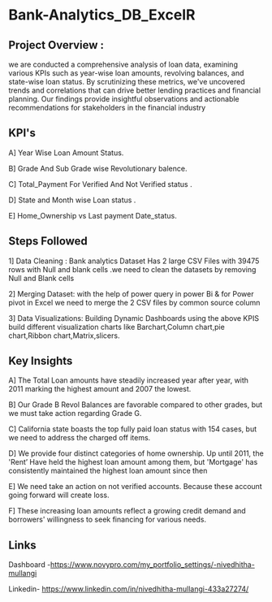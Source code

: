 # Bank-Analytics_DB_ExcelR

## Project Overview :
 we are conducted a comprehensive analysis of loan data, examining various KPIs such as year-wise loan amounts, revolving balances, and state-wise loan status. 
 By scrutinizing these metrics, we've uncovered trends and correlations that can drive better lending practices and financial planning. 
 Our findings provide insightful observations and actionable recommendations for stakeholders in the financial industry

## KPI's

 A] Year Wise Loan Amount Status.
 
 B] Grade And Sub Grade wise Revolutionary balence. 
 
 C] Total_Payment For Verified And Not Verified status .
 
 D] State and Month wise Loan status .
 
 E] Home_Ownership vs Last payment Date_status.

 ## Steps Followed
 1] Data Cleaning : Bank analytics Dataset Has 2 large CSV Files with 39475 rows with Null and blank cells .we need to clean the datasets by removing Null and Blank cells
 
 2] Merging Dataset:  with the help of power query in power Bi & for Power pivot in Excel we need to merge the 2 CSV files by common source column
 
 3] Data Visualizations: Building Dynamic Dashboards using the above KPIS build different visualization charts like Barchart,Column chart,pie chart,Ribbon chart,Matrix,slicers.
 
 ## Key Insights
 
 A] The Total  Loan amounts have steadily increased year after year, with 2011 marking the highest amount and 2007 the lowest.
 
 B] Our Grade B Revol Balances are favorable compared to other grades, but we must take action regarding Grade G.  
 
 C]  California state boasts the top fully paid loan status with 154 cases, but we need to address the charged off items.
 
 D] We provide four distinct categories of home ownership. Up until 2011, the 'Rent’ Have held the highest loan amount among them, 
    but 'Mortgage' has consistently maintained the highest loan amount since then 
    
 E] We need take an action on not verified accounts. Because these account going forward will create loss.
 
 F]   These increasing loan amounts reflect a growing credit demand and borrowers' willingness to seek financing for various needs.


  ## Links

  Dashboard -https://www.novypro.com/my_portfolio_settings/-nivedhitha-mullangi
  
  Linkedin- https://www.linkedin.com/in/nivedhitha-mullangi-433a27274/
